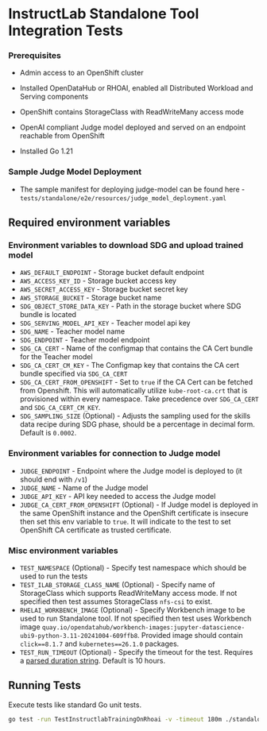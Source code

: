 # InstructLab Standalone Tool Integration Tests

### Prerequisites

* Admin access to an OpenShift cluster

* Installed OpenDataHub or RHOAI, enabled all Distributed Workload and Serving components

* OpenShift contains StorageClass with ReadWriteMany access mode

* OpenAI compliant Judge model deployed and served on an endpoint reachable from OpenShift

* Installed Go 1.21

### Sample Judge Model Deployment

* The sample manifest for deploying judge-model can be found here - `tests/standalone/e2e/resources/judge_model_deployment.yaml`

## Required environment variables

### Environment variables to download SDG and upload trained model

* `AWS_DEFAULT_ENDPOINT` - Storage bucket default endpoint
* `AWS_ACCESS_KEY_ID` - Storage bucket access key
* `AWS_SECRET_ACCESS_KEY` - Storage bucket secret key
* `AWS_STORAGE_BUCKET` - Storage bucket name
* `SDG_OBJECT_STORE_DATA_KEY` - Path in the storage bucket where SDG bundle is located
* `SDG_SERVING_MODEL_API_KEY` - Teacher model api key
* `SDG_NAME` - Teacher model name
* `SDG_ENDPOINT` - Teacher model endpoint
* `SDG_CA_CERT` - Name of the configmap that contains the CA Cert bundle for the Teacher model
* `SDG_CA_CERT_CM_KEY` - The Configmap key that contains the CA cert bundle specified via `SDG_CA_CERT`
* `SDG_CA_CERT_FROM_OPENSHIFT` - Set to `true` if the CA Cert can be fetched from Openshift. This will automatically utilize `kube-root-ca.crt` that is provisioned within every namespace. Take precedence over `SDG_CA_CERT` and `SDG_CA_CERT_CM_KEY`.
* `SDG_SAMPLING_SIZE` (Optional) - Adjusts the sampling used for the skills data recipe during SDG phase, should be a percentage in decimal form. Default is `0.0002`.

### Environment variables for connection to Judge model

* `JUDGE_ENDPOINT` - Endpoint where the Judge model is deployed to (it should end with `/v1`)
* `JUDGE_NAME` - Name of the Judge model
* `JUDGE_API_KEY` - API key needed to access the Judge model
* `JUDGE_CA_CERT_FROM_OPENSHIFT` (Optional) - If Judge model is deployed in the same OpenShift instance and the OpenShift certificate is insecure then set this env variable to `true`. It will indicate to the test to set OpenShift CA certificate as trusted certificate.

### Misc environment variables

* `TEST_NAMESPACE` (Optional) - Specify test namespace which should be used to run the tests
* `TEST_ILAB_STORAGE_CLASS_NAME` (Optional) - Specify name of StorageClass which supports ReadWriteMany access mode. If not specified then test assumes StorageClass `nfs-csi` to exist.
* `RHELAI_WORKBENCH_IMAGE` (Optional) - Specify Workbench image to be used to run Standalone tool. If not specified then test uses Workbench image `quay.io/opendatahub/workbench-images:jupyter-datascience-ubi9-python-3.11-20241004-609ffb8`.
Provided image should contain `click==8.1.7` and `kubernetes==26.1.0` packages.
* `TEST_RUN_TIMEOUT` (Optional) - Specify the timeout for the test. Requires a [parsed duration string](https://pkg.go.dev/time#ParseDuration). Default is 10 hours.

## Running Tests

Execute tests like standard Go unit tests.

```bash
go test -run TestInstructlabTrainingOnRhoai -v -timeout 180m ./standalone/e2e/
```
